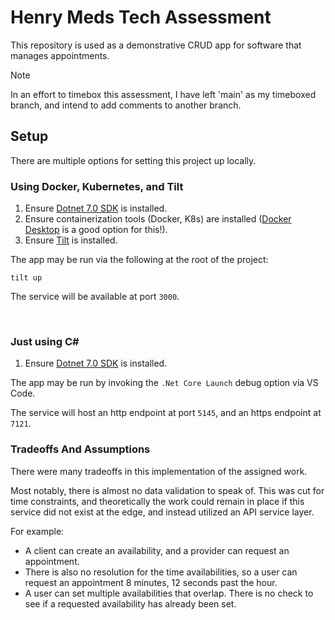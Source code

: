 # Henry Meds Tech Assessment

This repository is used as a demonstrative CRUD app for software that manages appointments.

> [!NOTE]
> In an effort to timebox this assessment, I have left 'main' as my timeboxed branch, and intend
> to add comments to another branch.

## Setup

There are multiple options for setting this project up locally.

### Using Docker, Kubernetes, and Tilt

1. Ensure [Dotnet 7.0 SDK](https://dotnet.microsoft.com/en-us/download/dotnet/7.0) is installed.
1. Ensure containerization tools (Docker, K8s) are installed ([Docker Desktop](https://www.docker.com/products/docker-desktop/) is a good option for this!).
1. Ensure [Tilt](https://docs.tilt.dev/install.html) is installed.

The app may be run via the following at the root of the project:
```
tilt up
```
The service will be available at port `3000`.

<br />

### Just using C#

1. Ensure [Dotnet 7.0 SDK](https://dotnet.microsoft.com/en-us/download/dotnet/7.0) is installed.

The app may be run by invoking the `.Net Core Launch` debug option via VS Code.

The service will host an http endpoint at port `5145`, and an https endpoint at `7121`.

### Tradeoffs And Assumptions

There were many tradeoffs in this implementation of the assigned work.

Most notably, there is almost no data validation to speak of. This was cut for time constraints, and theoretically the work could remain in place if this service did not exist at the edge, and instead utilized an API service layer.

For example:
* A client can create an availability, and a provider can request an appointment.
* There is also no resolution for the time availabilities, so a user can request an appointment 8 minutes, 12 seconds past the hour.
* A user can set multiple availabilities that overlap. There is no check to see if a requested availability has already been set.
